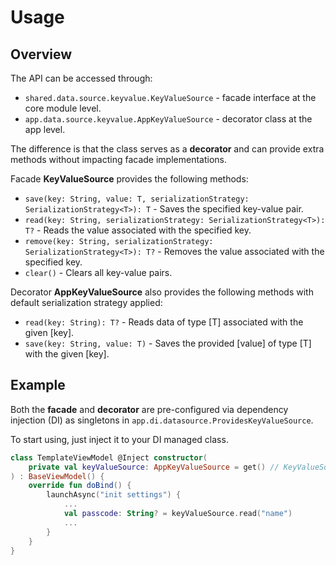 # Usage

## Overview

The API can be accessed through:
- `shared.data.source.keyvalue.KeyValueSource` - facade interface at the core module level.
- `app.data.source.keyvalue.AppKeyValueSource` - decorator class at the app level.

The difference is that the class serves as a **decorator** and can provide extra methods without impacting facade implementations.

Facade **KeyValueSource** provides the following methods:

- `save(key: String, value: T, serializationStrategy: SerializationStrategy<T>): T` - Saves the specified key-value pair.
- `read(key: String, serializationStrategy: SerializationStrategy<T>): T?` - Reads the value associated with the specified key.
- `remove(key: String, serializationStrategy: SerializationStrategy<T>): T?` - Removes the value associated with the specified key.
- `clear()` - Clears all key-value pairs.

Decorator **AppKeyValueSource** also provides the following methods with default serialization strategy applied:

- `read(key: String): T?` - Reads data of type [T] associated with the given [key].
- `save(key: String, value: T)` - Saves the provided [value] of type [T] with the given [key].

## Example

Both the **facade** and **decorator** are pre-configured via dependency injection (DI) as singletons in `app.di.datasource.ProvidesKeyValueSource`.

To start using, just inject it to your DI managed class.

```kotlin
class TemplateViewModel @Inject constructor(
    private val keyValueSource: AppKeyValueSource = get() // KeyValueSource
) : BaseViewModel() {
    override fun doBind() {
        launchAsync("init settings") {
            ...
            val passcode: String? = keyValueSource.read("name")
            ...
        }
    }
}
```
